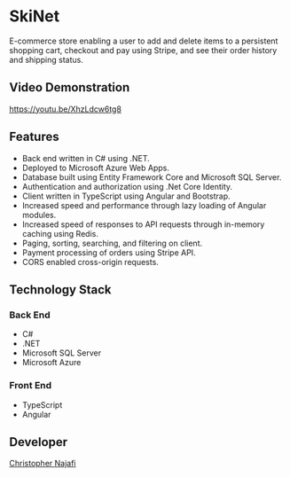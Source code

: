 # SkiNet

E-commerce store enabling a user to add and delete items to a persistent shopping cart, checkout and pay using Stripe, and see their order history and shipping status.

## Video Demonstration

<https://youtu.be/XhzLdcw6tg8>

## Features

- Back end written in C# using .NET.
- Deployed to Microsoft Azure Web Apps.
- Database built using Entity Framework Core and Microsoft SQL Server.
- Authentication and authorization using .Net Core Identity.
- Client written in TypeScript using Angular and Bootstrap.
- Increased speed and performance through lazy loading of Angular modules.
- Increased speed of responses to API requests through in-memory caching using Redis.
- Paging, sorting, searching, and filtering on client.
- Payment processing of orders using Stripe API.
- CORS enabled cross-origin requests.

## Technology Stack

### Back End

- C#
- .NET
- Microsoft SQL Server
- Microsoft Azure

### Front End

- TypeScript
- Angular

## Developer

[Christopher Najafi](https://www.chrisnajafi.com/)
